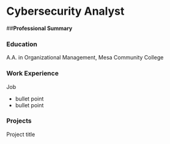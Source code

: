 # Cybersecurity Analyst

##**Professional Summary**

### Education
A.A. in Organizational Management, Mesa Community College

### Work Experience
Job
- bullet point
- bullet point

### Projects
Project title
